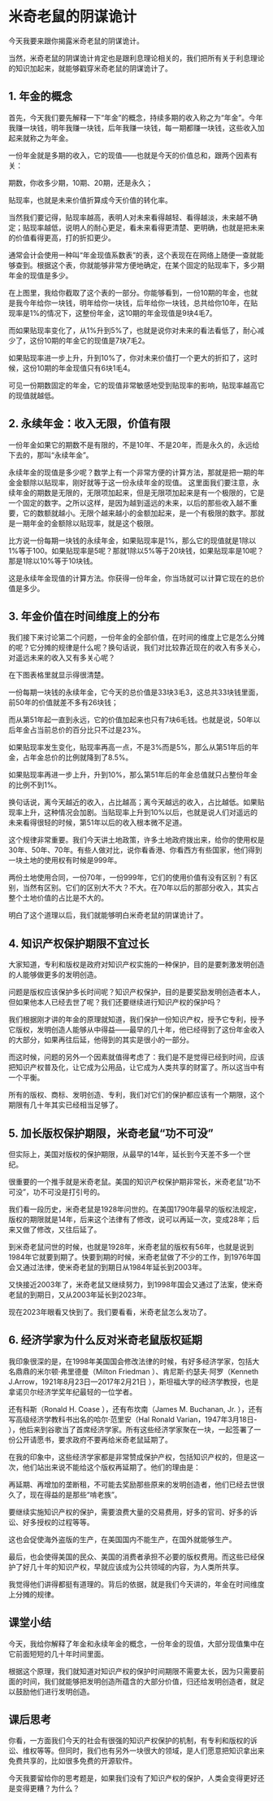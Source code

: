 # 米奇老鼠的阴谋诡计
今天我要来跟你揭露米奇老鼠的阴谋诡计。

当然，米奇老鼠的阴谋诡计肯定也是跟利息理论相关的，我们把所有关于利息理论的知识加起来，就能够戳穿米奇老鼠的阴谋诡计了。

## 1. 年金的概念
首先，今天我们要先解释一下“年金”的概念，持续多期的收入称之为“年金”。今年我赚一块钱，明年我赚一块钱，后年我赚一块钱，每一期都赚一块钱，这些收入加起来就称之为年金。

一份年金就是多期的收入，它的现值——也就是今天的价值总和，跟两个因素有关：

期数，你收多少期，10期、20期，还是永久；

贴现率，也就是未来价值折算成今天价值的转化率。

当然我们要记得，贴现率越高，表明人对未来看得越轻、看得越淡，未来越不确定；贴现率越低，说明人的耐心更足，看未来看得更清楚、更明确，也就是把未来的价值看得更高，打的折扣更少。

通常会计会使用一种叫“年金现值系数表”的表，这个表现在在网络上随便一查就能够查到。根据这个表，你就能够非常方便地确定，在某个固定的贴现率下，多少期年金的现值是多少。
 
在上图里，我给你截取了这个表的一部分。你能够看到，一份10期的年金，也就是我今年给你一块钱，明年给你一块钱，后年给你一块钱，总共给你10年，在贴现率是1%的情况下，这整份年金，这10期的年金现值是9块4毛7。

而如果贴现率变化了，从1%升到5%了，也就是说你对未来的看法看低了，耐心减少了，这份10期的年金它的现值是7块7毛2。

如果贴现率进一步上升，升到10%了，你对未来价值打一个更大的折扣了，这时候，这份10期的年金现值只有6块1毛4。

可见一份期数固定的年金，它的现值非常敏感地受到贴现率的影响，贴现率越高它的现值就越低。

## 2. 永续年金：收入无限，价值有限
一份年金如果它的期数不是有限的，不是10年、不是20年，而是永久的，永远给下去的，那叫“永续年金”。

永续年金的现值是多少呢？数学上有一个非常方便的计算方法，那就是把一期的年金金额除以贴现率，刚好就等于这一份永续年金的现值。
这里面我们要注意，永续年金的期数是无限的，无限项加起来，但是无限项加起来是有一个极限的，它是一个固定的数字。之所以这样，是因为越到遥远的未来，以后的那些收入越不重要，它的数额就越小。无限个越来越小的金额加起来，是一个有极限的数字。那就是一期年金的金额除以贴现率，就是这个极限。

比方说一份每期一块钱的永续年金，如果贴现率是1%，那么它的现值就是1除以1%等于100。如果贴现率是5呢？那就1除以5%等于20块钱，如果贴现率是10呢？那是1除以10%等于10块钱。

这是永续年金现值的计算方法。你获得一份年金，你当场就可以计算它现在的总价值是多少。

## 3. 年金价值在时间维度上的分布
我们接下来讨论第二个问题，一份年金的全部价值，在时间的维度上它是怎么分摊的呢？它分摊的规律是什么呢？换句话说，我们对比较靠近现在的收入有多关心，对遥远未来的收入又有多关心呢？

在下图表格里就显示得很清楚。
 
一份每期一块钱的永续年金，它今天的总价值是33块3毛3，这总共33块钱里面，前50年的价值就差不多有26块钱；

而从第51年起一直到永远，它的价值加起来也只有7块6毛钱。也就是说，50年以后年金占当前总价的百分比只不过是23%。

如果贴现率发生变化，贴现率再高一点，不是3%而是5%，那么从第51年后的年金，占年金总价的比例就降到了8.5%。

如果贴现率再进一步上升，升到10%，那么第51年后的年金总值就只占整份年金的比例不到1%。

换句话说，离今天越近的收入，占比越高；离今天越远的收入，占比越低。如果贴现率上升，这种情况会加剧。当贴现率上升到10%以后，也就是说人们对遥远的未来看得很轻的时候，第51年以后的收入根本微不足道。

这个规律非常重要。我们今天讲土地政策，许多土地政府拨出来，给你的使用权是30年、50年、70年。有些人做对比，说你看香港、你看西方有些国家，他们得到一块土地的使用权有时候是999年。

两份土地使用合同，一份70年，一份999年，它们的使用价值有没有区别？有区别，当然有区别。它们的区别大不大？不大。在70年以后的那部分收入，其实占整个土地价值的占比是不大的。

明白了这个道理以后，我们就能够明白米奇老鼠的阴谋诡计了。

## 4. 知识产权保护期限不宜过长
大家知道，专利和版权是政府对知识产权实施的一种保护，目的是要刺激发明创造的人能够做更多的发明创造。 

问题是版权应该保护多长时间呢？知识产权保护，目的是要奖励发明创造者本人，但如果他本人已经去世了呢？我们还要继续进行知识产权的保护吗？

我们根据刚才讲的年金的原理就知道，我们保护一份知识产权，授予它专利，授予它版权，发明创造人能够从中得益——最早的几十年，他已经得到了这份年金收入的大部分，如果再往后延，他得到的其实是很小的一部分。

而这时候，问题的另外一个因素就值得考虑了：我们是不是觉得已经到时间，应该把知识产权普及化，让它成为公用品，让它成为人类共享的财富了。所以这当中有一个平衡。

所有的版权、商标、发明创造、专利，我们对它们的保护都应该有一个期限，这个期限有几十年其实已经相当足够了。

## 5. 加长版权保护期限，米奇老鼠“功不可没”
但实际上，美国对版权的保护期限，从最早的14年，延长到今天差不多一个世纪。

很重要的一个推手就是米奇老鼠。美国的知识产权保护期非常长，米奇老鼠“功不可没”，功不可没是打引号的。

我们看一段历史，米奇老鼠是1928年问世的。在美国1790年最早的版权法规定，版权的期限就是14年，后来这个法律有了修改，说可以再延一次，变成28年；后来又做了修改，又往后延了。

到米奇老鼠问世的时候，也就是1928年，米奇老鼠的版权有56年，也就是说到1984年它就要到期了。快要到期的时候，米奇老鼠做了不少的工作，到1976年国会又通过法律，使米奇老鼠的到期日从1984年延长到2003年。

又快接近2003年了，米奇老鼠又继续努力，到1998年国会又通过了法案，使米奇老鼠的到期日，又从2003年延长到2023年。

现在2023年眼看又快到了。我们要看看，米奇老鼠怎么发功了。
 
## 6. 经济学家为什么反对米奇老鼠版权延期
我印象很深的是，在1998年美国国会修改法律的时候，有好多经济学家，包括大名鼎鼎的米尔顿·弗里德曼（Milton Friedman ）、肯尼斯·约瑟夫·阿罗（Kenneth J.Arrow，1921年8月23日—2017年2月21日 ），斯坦福大学的经济学教授，也是拿诺贝尔经济学奖年纪最轻的一位学者。

还有科斯（Ronald H. Coase ），还有布坎南（James M. Buchanan, Jr. ），还有写高级经济学教科书出名的哈尔·范里安（Hal Ronald Varian，1947年3月18日- ），他后来到谷歌当了首席经济学家。所有这些经济学家聚在一块，一起签署了一份公开请愿书，要求政府不要再给米奇老鼠延期了。

在我的印象中，这些经济学家都是非常赞成保护产权，包括知识产权的，但是这一次，他们站出来说不能给这个版权再延期了。他们的理由是：

再延期、再增加的垄断租，不可能去奖励那些原来的发明创造者，他们已经去世很久了，现在得益的是那些“啃老族”。

要继续实施知识产权的保护，需要浪费大量的交易费用，好多的官司、好多的诉讼、好多授权的过程等等。

这也会促使海外盗版的生产，在美国国内不能生产，在国外就能够生产。

最后，也会使得美国的民众、美国的消费者承担不必要的版权费用。而这些已经保护了好几十年的知识产权，早就应该成为公共领域的内容，为人类所共享。

我觉得他们讲得都挺有道理的。背后的依据，就是我们今天讲的，年金在时间维度上分摊的规律。

## 课堂小结
今天，我给你解释了年金和永续年金的概念，一份年金的现值，大部分现值集中在它前面短短的几十年时间里面。

根据这个原理，我们就知道对知识产权的保护时间期限不需要太长，因为只需要前面的时间，我们就能够把发明创造所蕴含的大部分价值，归还给发明创造者，就足以鼓励他们进行发明创造。

## 课后思考
你看，一方面我们今天的社会有很强的知识产权保护的机制，有专利和版权的诉讼、维权等等。但同时，我们也有另外一块很大的领域，是人们愿意把知识拿出来免费共享的，比如很多免费的开源软件。 

今天我要留给你的思考题是，如果我们没有了知识产权的保护，人类会变得更好还是变得更糟？为什么？